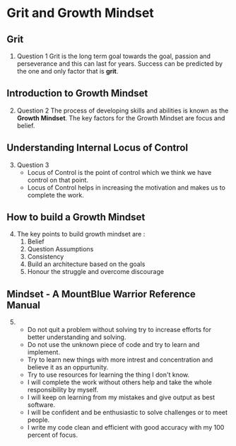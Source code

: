 # Grit and Growth Mindset

## Grit
1. Question 1
   Grit is the long term goal towards the goal, passion and perseverance and this can last for years. Success can be predicted by the one and only factor that is **grit**.

## Introduction to Growth Mindset
2. Question 2
   The process of developing skills and abilities is known as the **Growth Mindset**. The key factors for the Growth Mindset are focus and belief.

## Understanding Internal Locus of Control 
3. Question 3
   * Locus of Control is the point of control which we think we have control on that point. 
   * Locus of Control helps in increasing the motivation and makes us to complete the work.

## How to build a Growth Mindset
4.  The key points to build growth mindset are :
    1. Belief
    2. Question Assumptions
    3. Consistency
    4. Build an architecture based on the goals
    5. Honour the struggle and overcome discourage

## Mindset - A MountBlue Warrior Reference Manual
5. 
   * Do not quit a problem without solving try to increase efforts for better understanding and solving.
   * Do not use the unknown piece of code and try to learn and implement.
   * Try to learn new things with more intrest and concentration and believe it as an oppurtunity.
   * Try to use resources for learning the thing I don't know.
   * I will complete the work without others help and take the whole responsibility by myself.
   * I will keep on learning from my mistakes and give output as best software.
   * I will be confident and be enthusiastic to solve challenges or to meet people.
   * I write my code clean and efficient with good accuracy with my 100 percent of focus.